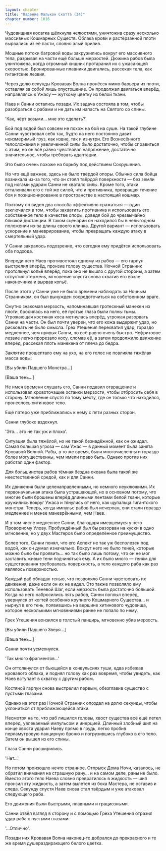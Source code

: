 ```yaml
---
layout: chapter
title: "Падение Фалькон Скотта (34)"
chapter_number: 1016
---
```


Чудовищная косатка щёлкнула челюстями, уничтожив сразу несколько массивных Кошмарных Существ. Облака крови и растёрзанной плоти вырвались из её пасти, словно алый прилив.

Мощные потоки багровой воды закружились вокруг его массивного тела, разрывая на части ещё больше мерзостей. Дюжина рабов была уничтожена, когда огромный хищник протаранил их с ужасающей скоростью. Бронированные плавники двигались, рассекая тела, как гигантские лезвия.

Через долю секунды Кровавая Волна пронёсся мимо барьера из плоти, оставляя за собой лишь опустошение. Он продолжал двигаться вперёд, направляясь к Ужасу — жуткому цветку из белой ткани.

Наев и Санни остались позади. Их задача состояла в том, чтобы разобраться с рабами и не дать им напасть на Святого со спины.

'Как, чёрт возьми... мне это сделать?'

Бой под водой был совсем не похож на бой на суше. На такой глубине Санни чувствовал себя так, будто на него постоянно давит неизмеримый груз, как извне, так и изнутри. Его Вознесённого телосложения и увеличенной силы было достаточно, чтобы справиться с этим, но он всё равно чувствовал напряжение, достаточно значительное, чтобы требовать адаптации.

Это было очень похоже на борьбу под действием Сокрушения.

Но что ещё важнее, здесь не было твёрдой опоры. Обычно сила бойца возникала из-за того, что он стоял твёрдой поверхности — без земли под ногами ударам Санни не хватало силы. Кроме того, атаки отталкивали его с той же силой, что и противника, превращая течение боя и позиционирование в пространстве в настоящий кошмар.

Поэтому он видел два способа эффективно сражаться — один заключался в том, чтобы захватить противника и использовать его собственное тело в качестве опоры, доведя бой до чрезвычайно близкой дистанции. В таком сценарии он находился бы в невыгодном положении из-за длины своего клинка. Другой вариант — использовать ускорение и маневрирование, чтобы превращать каждую атаку в смертельный удар.

У Санни закралось подозрение, что сегодня ему придётся использовать оба подхода.

Впереди него Наев противостоял одному из рабов — его гарпун выстрелил вперёд, пронзив голову существа. Ночной Странник протолкнул копьё вперёд, пока оно не вышло с другой стороны, а затем отпустил стержень, мгновение спустя снова схватив его возле наконечника и вырвав копьё.

После этого у Санни уже не было времени наблюдать за Ночным Странником, он был вынужден сосредоточиться на собственном враге.

Смутно знакомая мерзость, напоминавшая гротескный манекен из плоти, бросилась на него, её пустые глаза были полны тьмы. Угрожающая костяная коса метнулась вперёд, угрожая разорвать Санни на части. Он был почти уверен, что его кожа выдержит удар, но рисковать не было смысла. Грех Утешения перехватил удар, гораздо медленнее, чем привык Санни, но всё равно очень быстро. Нефритовое лезвие легко прорезало косу, сломав её, а затем продолжило движение вперёд, рассекая плоть манекена от плеча до бедра.

Заклятие прошептало ему на ухо, на его голос не повлияла тяжёлая масса воды:

[Вы убили Падшего Монстра...]

[Ваша тень...]

Не имея времени слушать его, Санни подавил отвращение и использовал кровоточащие останки мерзости, чтобы отбросить себя в сторону. Мгновение спустя по тому месту, где он только что находился, пронеслось хитиновое тело.

Ещё пятеро уже приближались к нему с пяти разных сторон.

Санни глубоко вздохнул.

'Это... это не так уж и плохо'.

Ситуация была тяжёлой, но не такой безнадёжной, как он ожидал. Самая большая угроза — сам Ужас — в данный момент была занята Кровавой Волной. Рабы, в то же время, были многочисленны и гораздо более могущественны, чем имели право быть. Однако против них работал один фактор.

Для большинства рабов тёмная бездна океана была такой же неестественной средой, как и для Санни.

Их движения были целенаправленными, но немного неуклюжими. Их первоначальная атака была устрашающей, но в основном потому, что многие были брошены вперёд длинными лентами белой ткани, которые кружились вокруг Ужаса и тянулись от него, как щупальца гигантского монстра. Теперь, когда импульс рабов был исчерпан, они стали гораздо медленнее и менее маневрёнными, чем Наев.

И в том числе медленнее Санни, благодаря имевшемуся у него Проворному Улову. Пробуждённый был бы разорван на куски в одно мгновение, но у двух Мастеров было определённое преимущество.

Более того, Санни понял, что его Аспект не так уж бесполезен под водой, как он думал изначально. Вокруг него не было теней, которые можно было бы проявить... но так было лишь потому, что он не мог заставить живые тени подчиняться ему. А их было много — теням для существования требовалась поверхность, а тело каждого раба как раз являлось поверхностью.

Каждый раб обладал тенью, что позволяло Санни чувствовать их движения, даже если он их не видел. Это также позволяло ему использовать Теневой Шаг, если мерзость была достаточно большой. Когда на него набросились пять рабов, Санни поплыл вперёд, увернулся от когтей особенно крупного Кошмарного Существа... и нырнул в его тень, появившись на вершине хитинового чудовища, которое несколькими мгновениями ранее не попало по нему.

Грех Утешения вонзился в толстый панцирь, мгновенно убив мерзость.

[Вы убили Падшего Зверя...]

[Ваша тень...]

Санни почти усмехнулся.

'Так много фрагментов...'

Он оттолкнулся от бьющейся в конвульсиях туши, едва избежав кровавого облака, и поднял голову как раз вовремя, чтобы увидеть, как Наев вступает в схватку с другим рабом.

Костяной гарпун снова выстрелил первым, обезглавив существо с пустыми глазами.

Однако на этот раз Ночной Странник опоздал на долю секунды, чтобы уклониться от приближающейся атаки.

Несмотря на то, что раб лишился головы, хвост существа всё ещё летел вперёд, увлекаемый импульсом и инерцией. Длинный злобный шип на конце хвоста ударил Наеву прямо в грудь, легко пробив перламутровую панцирную броню и погрузившись глубоко в его тело. Затем он вышел из его спины.

Глаза Санни расширились.

'Нет...'

Но потом произошло нечто странное. Отпрыск Дома Ночи, казалось, не обратил внимания на страшную рану... и на самом деле, раны не было. Вместо этого тело Наева словно превратилось в жидкость — шип пронзил эту жидкость, а затем вылетел из бока Мастера, не оставив и следа. Секунду спустя Наев снова стал твёрдым и уже атаковал следующего раба.

Его движения были быстрыми, плавными и грациозными.

Санни отвёл взгляд в сторону и с помощью Греха Утешения отразил удар раба с пустыми глазами.

'...Отлично'.

Позади них Кровавая Волна наконец-то добрался до прекрасного и то же время душераздирающего белого цветка.